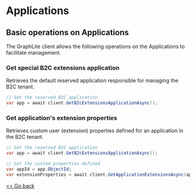 # Applications

## Basic operations on Applications

The GraphLite client allows the following operations on the Applications to facilitate management.

### Get special B2C extensions application
Retrieves the default reserved application responsible for managing the B2C tenant.

```csharp
// Get the reserved B2C application
var app = await client.GetB2cExtensionsApplicationAsync();
```

### Get application's extension properties
Retrieves custom user (extension) properties defined for an application in the B2C tenant.

```csharp
// Get the reserved B2C application
var app = await client.GetB2cExtensionsApplicationAsync();

// Get the custom properties defined
var appId = app.ObjectId;
var extensionProperties = await client.GetApplicationExtensionsAsync(appId);
```

[<< Go back](./)